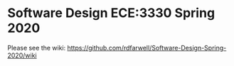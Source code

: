 Software Design ECE:3330 Spring 2020
=======================

Please see the wiki: https://github.com/rdfarwell/Software-Design-Spring-2020/wiki
